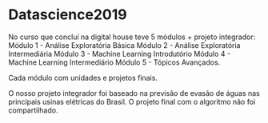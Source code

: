 # Datascience2019
No curso que concluí na digital house teve 5 módulos + projeto integrador: 
Módulo 1 - Análise Exploratória Básica 
Módulo 2 - Análise Exploratória Intermediária 
Módulo 3 - Machine Learning Introdutório 
Módulo 4 - Machine Learning Intermediário 
Módulo 5 - Tópicos Avançados.  

Cada módulo com unidades e projetos finais.  

O nosso projeto integrador foi baseado na previsão de evasão de águas nas principais usinas elétricas do Brasil. 
O projeto final com o algoritmo não foi compartilhado.
